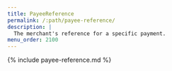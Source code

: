 ```yaml
---
title: PayeeReference
permalink: /:path/payee-reference/
description: |
  The merchant's reference for a specific payment.
menu_order: 2100
---
```


{% include payee-reference.md %}
